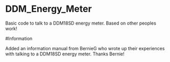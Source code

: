 # DDM_Energy_Meter
Basic code to talk to a DDM18SD energy meter. Based on other peoples work!

#Information

Added an information manual from BernieG who wrote up their experiences with talking to a DDM18SD energy meter. Thanks Bernie!
